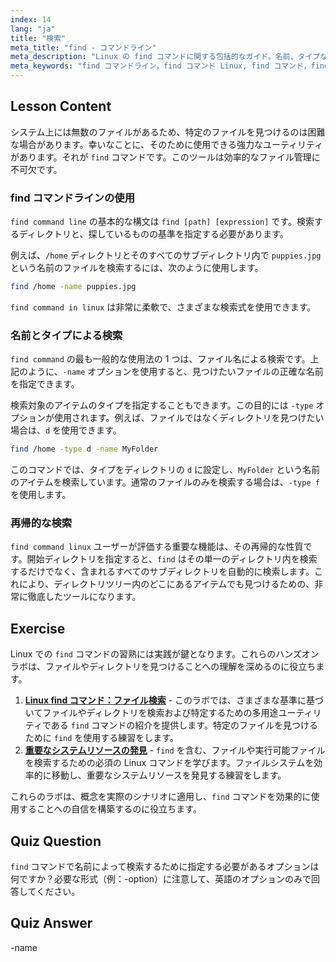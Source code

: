 ```yaml
---
index: 14
lang: "ja"
title: "検索"
meta_title: "find - コマンドライン"
meta_description: "Linux の find コマンドに関する包括的なガイド。名前、タイプなどでファイルやディレクトリを検索するために find コマンドラインを使用する方法を学びます。強力なコマンドである Linux find ユーティリティでファイル管理スキルを向上させましょう。"
meta_keywords: "find コマンドライン，find コマンド Linux, find コマンド，find コマンド Linux, コマンド Linux find, ファイル検索，ディレクトリ検索，Linux チュートリアル"
---
```


## Lesson Content

システム上には無数のファイルがあるため、特定のファイルを見つけるのは困難な場合があります。幸いなことに、そのために使用できる強力なユーティリティがあります。それが `find` コマンドです。このツールは効率的なファイル管理に不可欠です。

### find コマンドラインの使用

`find command line` の基本的な構文は `find [path] [expression]` です。検索するディレクトリと、探しているものの基準を指定する必要があります。

例えば、`/home` ディレクトリとそのすべてのサブディレクトリ内で `puppies.jpg` という名前のファイルを検索するには、次のように使用します。

```bash
find /home -name puppies.jpg
```

`find command in linux` は非常に柔軟で、さまざまな検索式を使用できます。

### 名前とタイプによる検索

`find command` の最も一般的な使用法の 1 つは、ファイル名による検索です。上記のように、`-name` オプションを使用すると、見つけたいファイルの正確な名前を指定できます。

検索対象のアイテムのタイプを指定することもできます。この目的には `-type` オプションが使用されます。例えば、ファイルではなくディレクトリを見つけたい場合は、`d` を使用できます。

```bash
find /home -type d -name MyFolder
```

このコマンドでは、タイプをディレクトリの `d` に設定し、`MyFolder` という名前のアイテムを検索しています。通常のファイルのみを検索する場合は、`-type f` を使用します。

### 再帰的な検索

`find command linux` ユーザーが評価する重要な機能は、その再帰的な性質です。開始ディレクトリを指定すると、`find` はその単一のディレクトリ内を検索するだけでなく、含まれるすべてのサブディレクトリを自動的に検索します。これにより、ディレクトリツリー内のどこにあるアイテムでも見つけるための、非常に徹底したツールになります。

## Exercise

Linux での `find` コマンドの習熟には実践が鍵となります。これらのハンズオンラボは、ファイルやディレクトリを見つけることへの理解を深めるのに役立ちます。

1.  **[Linux find コマンド：ファイル検索](https://labex.io/ja/labs/linux-linux-find-command-file-searching-219191)** - このラボでは、さまざまな基準に基づいてファイルやディレクトリを検索および特定するための多用途ユーティリティである `find` コマンドの紹介を提供します。特定のファイルを見つけるために `find` を使用する練習をします。
2.  **[重要なシステムリソースの発見](https://labex.io/ja/labs/linux-discover-critical-system-resources-388032)** - `find` を含む、ファイルや実行可能ファイルを検索するための必須の Linux コマンドを学びます。ファイルシステムを効率的に移動し、重要なシステムリソースを発見する練習をします。

これらのラボは、概念を実際のシナリオに適用し、`find` コマンドを効果的に使用することへの自信を構築するのに役立ちます。

## Quiz Question

`find` コマンドで名前によって検索するために指定する必要があるオプションは何ですか？必要な形式（例：-option）に注意して、英語のオプションのみで回答してください。

## Quiz Answer

-name
